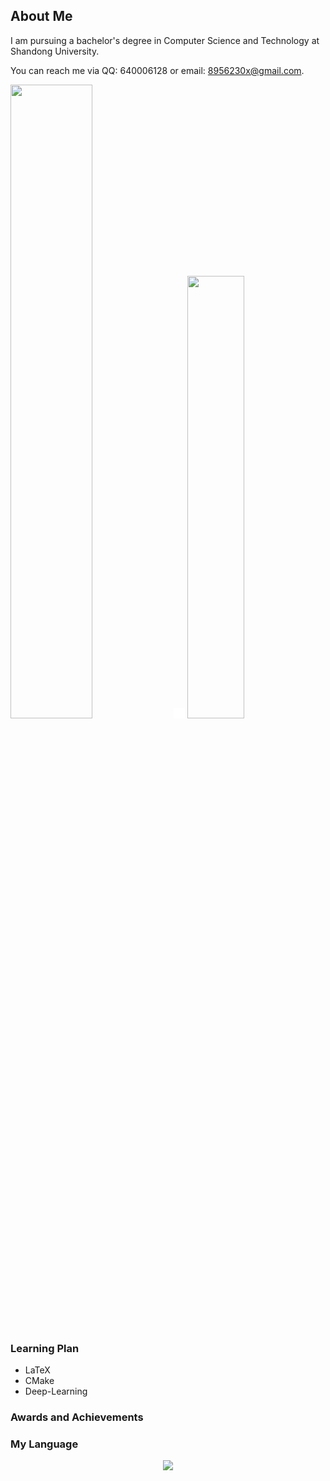 <!-- ### Hi there 👋 -->

<!--
**Arshtyi/Arshtyi** is a ✨ _special_ ✨ repository because its `README.md` (this file) appears on your GitHub profile.
Here are some ideas to get you started:
- 🔭 I’m currently working on ...
- 🌱 I’m currently learning ...
- 👯 I’m looking to collaborate on ...
- 🤔 I’m looking for help with ...
- 💬 Ask me about ...
- 📫 How to reach me: ...
- 😄 Pronouns: ...
- ⚡ Fun fact: ...
-->
## About Me
I am pursuing a bachelor's degree in Computer Science and Technology at Shandong University.

You can reach me via QQ: 640006128 or email: 8956230x@gmail.com.

<span>
<img src="https://github-readme-stats.vercel.app/api?username=Arshtyi&show_icons=true&theme=radical" width="51%"  />
<img src="data:image/png;base64,iVBORw0KGgoAAAANSUhEUgAAAAEAAAABCAYAAAAfFcSJAAAADUlEQVQImWP4////fwAJ+wP9CNHoHgAAAABJRU5ErkJggg==" width="3.5%"/>
<img src="https://github-readme-stats.vercel.app/api/top-langs/?username=Arshtyi&hide=VHDL&layout=compact" width="42.62%" />

</span>

### Learning Plan
- LaTeX
- CMake
- Deep-Learning

### Awards and Achievements

### My Language
<p align="center">
  <a href="https://skillicons.dev">
    <img src="https://skillicons.dev/icons?i=linux,js,html,css,latex,md,cpp,c,python,java,vim,ts,matlab,kotlin,cmake,cs,rust&perline=7&theme=light" />
  </a>